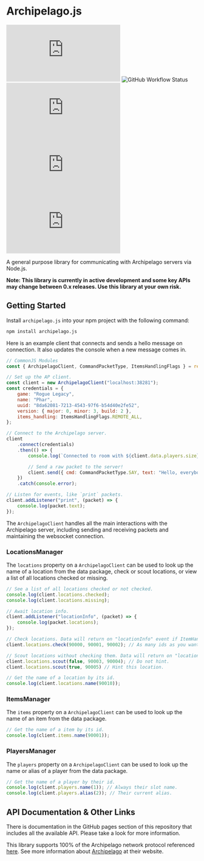 # Archipelago.js
![GitHub](https://img.shields.io/github/license/thephar/archipelago.js?style=flat-square)
![GitHub Workflow Status](https://img.shields.io/github/workflow/status/thephar/archipelago.js/Lint%20and%20Build?style=flat-square)
![npm type definitions](https://img.shields.io/npm/types/archipelago.js?style=flat-square)
![npm](https://img.shields.io/npm/v/archipelago.js?style=flat-square)
![npm](https://img.shields.io/npm/dm/archipelago.js?style=flat-square)

A general purpose library for communicating with Archipelago servers via Node.js.

**Note: This library is currently in active development and some key APIs may change between 0.x releases. __Use this
library at your own risk.__**

## Getting Started

Install `archipelago.js` into your npm project with the following command:

```bash
npm install archipelago.js
```

Here is an example client that connects and sends a hello message on connection. It also updates the console when a new
message comes in.

```javascript
// CommonJS Modules
const { ArchipelagoClient, CommandPacketType, ItemsHandlingFlags } = require("archipelago.js");

// Set up the AP client.
const client = new ArchipelagoClient("localhost:38281");
const credentials = {
    game: "Rogue Legacy",
    name: "Phar",
    uuid: "8da62081-7213-4543-97f6-b54d40e2fe52",
    version: { major: 0, minor: 3, build: 2 },
    items_handling: ItemsHandlingFlags.REMOTE_ALL,
};

// Connect to the Archipelago server.
client
    .connect(credentials)
    .then(() => {
        console.log(`Connected to room with ${client.data.players.size} players.`);

        // Send a raw packet to the server!
        client.send({ cmd: CommandPacketType.SAY, text: "Hello, everybody!" });
    })
    .catch(console.error);

// Listen for events, like `print` packets.
client.addListener("print", (packet) => {
    console.log(packet.text);
});
```

The `ArchipelagoClient` handles all the main interactions with the Archipelago server, including sending and receiving 
packets and maintaining the websocket connection.

### LocationsManager

The `locations` property on a `ArchipelagoClient` can be used to look up the name of a location from the data package,
check or scout locations, or view a list of all locations checked or missing.

```javascript
// See a list of all locations checked or not checked.
console.log(client.locations.checked);
console.log(client.locations.missing);

// Await location info.
client.addListener("locationInfo", (packet) => {
    console.log(packet.locations);
});

// Check locations. Data will return on "locationInfo" event if ItemHandlingFlags are set.
client.locations.check(90000, 90001, 90002); // As many ids as you want.

// Scout locations without checking them. Data will return on "locationInfo" event.
client.locations.scout(false, 90003, 90004); // Do not hint.
client.locations.scout(true, 90005) // Hint this location.

// Get the name of a location by its id.
console.log(client.locations.name(90010));
```

### ItemsManager

The `items` property on a `ArchipelagoClient` can be used to look up the name of an item from the data package.

```javascript
// Get the name of a item by its id.
console.log(client.items.name(90001));
```

### PlayersManager

The `players` property on a `ArchipelagoClient` can be used to look up the name or alias of a player from the data 
package.

```javascript
// Get the name of a player by their id.
console.log(client.players.name(1)); // Always their slot name.
console.log(client.players.alias(2)); // Their current alias.
```

## API Documentation & Other Links

There is documentation in the GitHub pages section of this repository that includes all the available API. Please take
a look for more information.

This library supports 100% of the Archipelago network protocol referenced [here](https://github.com/ArchipelagoMW/Archipelago/blob/main/docs/network%20protocol.md). See more information about 
[Archipelago](https://archipelago.gg) at their website.